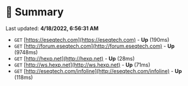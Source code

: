 # 📖 Summary
Last updated: **4/18/2022, 6:56:31 AM**

- `GET` [https://eseqtech.com](https://eseqtech.com) - **Up** (190ms)
- `GET` [http://forum.eseqtech.com](http://forum.eseqtech.com) - **Up** (9748ms)
- `GET` [http://hexp.net](http://hexp.net) - **Up** (28ms)
- `GET` [http://ws.hexp.net](http://ws.hexp.net) - **Up** (71ms)
- `GET` [http://eseqtech.com/infoline](http://eseqtech.com/infoline) - **Up** (118ms)
